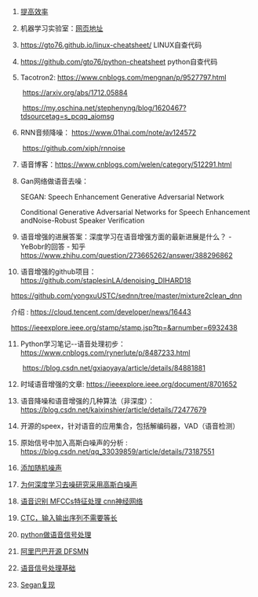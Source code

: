 1. [提高效率](https://mp.weixin.qq.com/s/UqWFwS7DJI4DmitAz46j2A)

2. 机器学习实验室：[网页地址](https://mp.weixin.qq.com/s?__biz=MzI4ODY2NjYzMQ==&mid=2247484874&idx=1&sn=20fd9232ff38b75bd70983277aaf4392&chksm=ec3ba0a2db4c29b4774e421f514e34747615b0d1e7beca9e1db10a8539c64b119b70807aa1be&scene=21#wechat_redirect)

3. https://gto76.github.io/linux-cheatsheet/   LINUX自查代码

4. https://github.com/gto76/python-cheatsheet  python自查代码

5. Tacotron2:  <https://www.cnblogs.com/mengnan/p/9527797.html>  

   ​                    https://arxiv.org/abs/1712.05884

   ​                    <https://my.oschina.net/stephenyng/blog/1620467?tdsourcetag=s_pcqq_aiomsg>

6. RNN音频降噪： <https://www.01hai.com/note/av124572>

   ​                             <https://github.com/xiph/rnnoise>

7. 语音博客：<https://www.cnblogs.com/welen/category/512291.html>

8. Gan网络做语音去噪：

   SEGAN: Speech Enhancement Generative Adversarial Network

   Conditional Generative Adversarial Networks for Speech Enhancement andNoise-Robust Speaker Verification

9. 语音增强的进展答案：深度学习在语音增强方面的最新进展是什么？ - YeBobr的回答 - 知乎
   https://www.zhihu.com/question/273665262/answer/388296862

10. 语音增强的github项目：<https://github.com/staplesinLA/denoising_DIHARD18>

   ​                                          <https://github.com/yongxuUSTC/sednn/tree/master/mixture2clean_dnn>

   ​                               介绍 :  <https://cloud.tencent.com/developer/news/16443>

   ​                                          <https://ieeexplore.ieee.org/stamp/stamp.jsp?tp=&arnumber=6932438>

11. Python学习笔记--语音处理初步：<https://www.cnblogs.com/rynerlute/p/8487233.html>

    ​                                                          <https://blog.csdn.net/gxiaoyaya/article/details/84881881>

12. 时域语音增强的文章: <https://ieeexplore.ieee.org/document/8701652>

13. 语音降噪和语音增强的几种算法（非深度）：<https://blog.csdn.net/kaixinshier/article/details/72477679>

14. 开源的speex，针对语音的应用集合，包括解编码器，VAD（语音检测）

15. 原始信号中加入高斯白噪声的分析 : <https://blog.csdn.net/qq_33039859/article/details/73187551>

16. [添加随机噪声](<https://blog.csdn.net/u012366767/article/details/81530646>)

17. [为何深度学习去噪研究采用高斯白噪声](<https://blog.csdn.net/u012995500/article/details/87606346>)

18. [语音识别 MFCCs特征处理 cnn神经网络](<https://github.com/duhanmin/phonetic-recognition>)

19. [CTC，输入输出序列不需要等长](<https://zhuanlan.zhihu.com/p/21775142>)

20. [python做语音信号处理](<https://www.cnblogs.com/LXP-Never/p/10078200.html>)

21. [阿里巴巴开源 DFSMN](<https://github.com/alibaba/Alibaba-MIT-Speech>)

22. [语音信号处理基础](<https://blog.csdn.net/lykxhtp/article/category/8521318>)

23. [Segan复现](https://blog.csdn.net/fengqiyunfeiyangya/article/details/86545457)

    ​                       